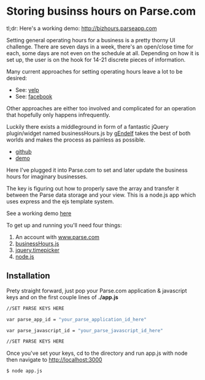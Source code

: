 Storing businss hours on Parse.com
=========

tl;dr: Here's a working demo: http://bizhours.parseapp.com

Setting general operating hours for a business is a pretty thorny UI challenge. There are seven days in a week, there's an open/close time for each, some days are not even on the schedule at all. Depending on how it is set up, the user is on the hook for 14-21 discrete pieces of information.

Many current approaches for setting operating hours leave a lot to be desired:
- See: [yelp](https://biz.yelp.com/signup/new)
- See: [facebook](http://youtu.be/7fmxs2bKCPo?t=53s)

Other approaches are either too involved and complicated for an operation that hopefully only happens infrequently.

Luckily there exists a middleground in form of a fantastic jQuery plugin/widget named businessHours.js by [gEndelf](https://github.com/gEndelf) takes the best of both worlds and makes the process as painless as possible.
- [github](https://github.com/gEndelf/jquery.businessHours)
- [demo](http://gendelf.github.io/jquery.businessHours/)

Here I've plugged it into Parse.com to set and later update the business hours for imaginary businesses. 

The key is figuring out how to properly save the array and transfer it between the Parse data storage and your view. This is a node.js app which uses express and the ejs template system.

See a working demo [here](http://bizhours.parseapp.com)

To get up and running you'll need four things:
1. An account with www.parse.com
2. [businessHours.js](https://github.com/gEndelf/jquery.businessHours)
3. [jquery.timepicker](http://jonthornton.github.io/jquery-timepicker/|)
4. [node.js](http://nodejs.org/)


Installation
----------
Prety straight forward, just pop your Parse.com application & javascript keys and on the first couple lines of **./app.js** 

```sh
//SET PARSE KEYS HERE

var parse_app_id = "your_parse_application_id_here"

var parse_javascript_id = "your_parse_javascript_id_here"

//SET PARSE KEYS HERE

```

Once you've set your keys, cd to the directory and run app.js with node then navigate to [http://localhost:3000](http://localhost:3000)
```sh
$ node app.js
```

